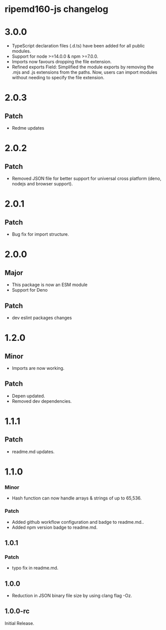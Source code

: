 # ripemd160-js changelog

# 3.0.0

- TypeScript declaration files (.d.ts) have been added for all public modules.
- Support for node >=14.0.0 & npm >=7.0.0.
- Imports now favours dropping the file extension.
- Refined exports Field: Simplified the module exports by removing the .mjs and .js extensions from the paths. Now, users can import modules without needing to specify the file extension.

# 2.0.3

## Patch

- Redme updates

# 2.0.2

## Patch

- Removed JSON file for better support for universal cross platform (deno, nodejs and browser support).

# 2.0.1

## Patch

- Bug fix for import structure.

# 2.0.0

## Major

- This package is now an ESM module
- Support for Deno

## Patch

- dev eslint packages changes

# 1.2.0

## Minor

- Imports are now working.

## Patch

- Depen updated.
- Removed dev dependencies.

# 1.1.1

## Patch

- readme.md updates.

# 1.1.0

### Minor

- Hash function can now handle arrays & strings of up to 65,536.

### Patch

- Added github workflow configuration and badge to readme.md..
- Added npm version badge to readme.md.

## 1.0.1

### Patch

- typo fix in readme.md.

## 1.0.0

- Reduction in JSON binary file size by using clang flag -Oz.

## 1.0.0-rc

Initial Release.
